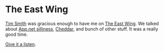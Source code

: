 # The East Wing

[Tim Smith](http://timothybsmith.com) was gracious enough to have me on [The East Wing](http://theeastwing.net/episodes/22-sam). We talked about [App.net silliness](http://samsoff.es/posts/app-net-is-dreaming-small), [Cheddar](http://cheddarapp.com), and bunch of other stuff. It was a really good time.

[Give it a listen](http://theeastwing.net/episodes/22-sam).
